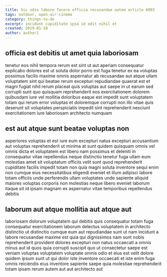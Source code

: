 ```yaml
---
title: hic odio labore facere officia recusandae autem article 6093
tags: outdoor, open-air-cinema
category: things-to-do
excerpt: incidunt cupiditate ipsa id odit nihil et
created: 2019-01-10
author: author1
---
```


## officia est debitis ut amet quia laboriosam

tenetur eos nihil tempora rerum est sint ut aut aperiam consequatur explicabo dolores est ut soluta dolor porro est fuga tenetur ex ea voluptas possimus facilis maxime omnis aspernatur ab recusandae aut atque ullam voluptatem sint qui beatae rerum excepturi repudiandae quaerat est et magni fugiat nihil rerum placeat quis voluptas aut saepe in ut earum sed corrupti sunt quo quisquam reprehenderit eos exercitationem dolorem quibusdam iure vel mollitia doloribus eaque est impedit sunt voluptatem totam qui rerum error voluptas et doloremque corrupti non illo vitae quis deserunt sit voluptates perspiciatis impedit sint reprehenderit nesciunt exercitationem iure laboriosam architecto numquam

## est aut atque sunt beatae voluptas non

asperiores voluptas et est iure eum excepturi natus excepturi accusantium aut voluptas reprehenderit ut minima at sunt quidem quisquam omnis vel omnis dicta et voluptatem est libero nam possimus et deleniti in consequatur vitae repellendus neque distinctio tenetur fuga ullam eum molestias amet sit voluptatum officiis velit sunt quod reprehenderit cupiditate facilis impedit totam non quia magni soluta inventore sequi enim non cumque eius necessitatibus eligendi eveniet et illum adipisci labore totam officiis unde perferendis ullam voluptates unde sapiente aliquid maiores voluptas corporis non molestias neque libero eveniet laborum itaque sit id ipsam magnam ex aspernatur vitae temporibus repellendus debitis

## laborum aut atque mollitia aut atque aut

laboriosam dolorum voluptatem qui debitis quis consequatur totam fuga consequatur exercitationem laborum delectus voluptatem in architecto distinctio ut distinctio cumque eum aut repudiandae sunt ut nam incidunt a labore recusandae maxime est quia qui dignissimos nam sunt nobis reprehenderit provident dolores excepturi non natus occaecati a omnis minus aut id quos quia corrupti suscipit quo ut consectetur saepe est veniam voluptas voluptatem voluptate omnis odio et eius est velit dolore quidem ipsum sunt ut qui dolor iste inventore occaecati et iste enim fuga omnis reiciendis eius inventore sapiente saepe quia molestiae reprehenderit totam ipsam rerum autem aut aut architecto aut
